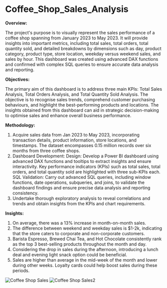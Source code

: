 # Coffee_Shop_Sales_Analysis



**Overview:**

The project's purpose is to visually represent the sales performance of a coffee shop spanning from January 2023 to May 2023. It will provide insights into important metrics, including total sales, total orders, total quantity sold, and detailed breakdowns by dimensions such as day, product category, product type, store location, weekday versus weekend sales, and sales by hour. This dashboard was created using advanced DAX functions and confirmed with complex SQL queries to ensure accurate data analysis and reporting.

**Objectives:**

The primary aim of this dashboard is to address three main KPIs: Total Sales Analysis, Total Orders Analysis, and Total Quantity Sold Analysis. The objective is to recognise sales trends, comprehend customer purchasing behaviours, and highlight the best-performing products and locations. The insights obtained from this dashboard can aid in strategic decision-making to optimise sales and enhance overall business performance.

**Methodology:**

1. Acquire sales data from Jan 2023 to May 2023, incorporating transaction details, product information, store locations, and timestamps. The dataset encompasses 0.15 million records over six months from three coffee shops.
2. Dashboard Development:
	Design: Develop a Power BI dashboard using advanced DAX functions and tooltips to extract insights and ensure interactivity. Key performance indicators (KPIs) such as total sales, total orders, and total quantity sold are highlighted with three sub-KPIs each.
	SQL Validation: Carry out advanced SQL queries, including window functions, date operations, subqueries, and joins, to validate the dashboard findings and ensure precise data analysis and reporting consistency.
3. Undertake thorough exploratory analysis to reveal correlations and trends and obtain insights from the KPIs and chart requirements.

**Insights:**

1. On average, there was a 13% increase in month-on-month sales.
2. The difference between weekend and weekday sales is $1-2k, indicating that the store caters to corporate and non-corporate customers.
3. Barista Espresso, Brewed Chai Tea, and Hot Chocolate consistently rank as the top 3 best-selling products throughout the month and day.
4. Considering the drop in sales during the afternoon, introducing a lunch deal and evening light snack option could be beneficial.
5. Sales are higher than average in the mid-week of the month and lower during other weeks. Loyalty cards could help boost sales during these periods.


![Coffee Shop Sales](https://github.com/D19s/Coffee_Shop_Sales_Analysis/assets/39941517/817428a6-2347-4216-a363-96a5cfe0dc9d)
![Coffee Shop Sales2](https://github.com/D19s/Coffee_Shop_Sales_Analysis/assets/39941517/4ef152c9-c8b8-4029-9e92-b31185213839)




